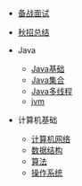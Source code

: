 
* [备战面试](./docs/a-1备战面试.md)
  
* [秋招总结](./README1.md)
  
* Java

  * [Java基础](./docs/b-1面试题总结-Java基础.md)
  * [Java集合](./docs/b-2Java集合.md)
  * [Java多线程](./docs/b-3Java多线程.md)
  * [jvm](./docs/b-4jvm.md)

* 计算机基础

  * [计算机网络](./docs/c-1计算机网络.md)
  * [数据结构](./docs/c-2数据结构.md)
  * [算法](./docs/c-3算法.md)
  * [操作系统](./docs/c-4操作系统.md)

  

